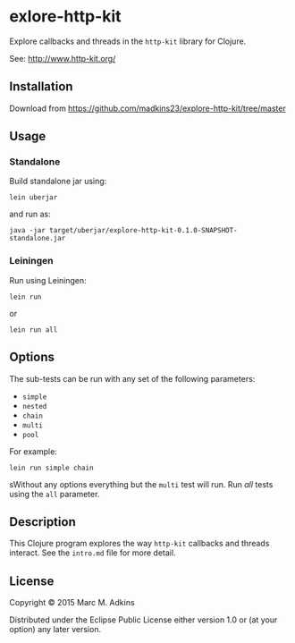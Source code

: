 # exlore-http-kit

Explore callbacks and threads in the `http-kit` library for Clojure.

See: http://www.http-kit.org/

## Installation

Download from https://github.com/madkins23/explore-http-kit/tree/master

## Usage

### Standalone

Build standalone jar using:

    lein uberjar

and run as:

    java -jar target/uberjar/explore-http-kit-0.1.0-SNAPSHOT-standalone.jar

### Leiningen

Run using Leiningen:

    lein run

or

    lein run all

## Options

The sub-tests can be run with any set of the following parameters:

* `simple`
* `nested`
* `chain`
* `multi`
* `pool`

For example:

    lein run simple chain

sWithout any options everything but the `multi` test will run.
Run _all_ tests using the `all` parameter.

## Description

This Clojure program explores the way `http-kit` callbacks and threads interact.
See the `intro.md` file for more detail.

## License

Copyright © 2015 Marc M. Adkins

Distributed under the Eclipse Public License either version 1.0 or (at
your option) any later version.

